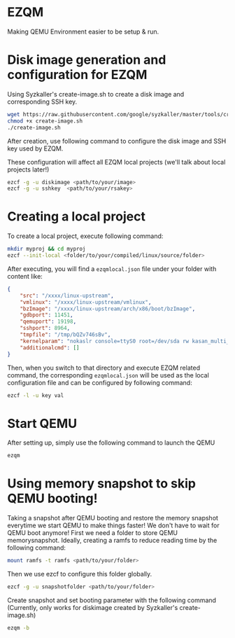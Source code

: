 # EZQM

Making QEMU Environment easier to be setup & run.


# Disk image generation and configuration for EZQM

Using Syzkaller's create-image.sh to create a disk image and corresponding SSH key. 
```bash
wget https://raw.githubusercontent.com/google/syzkaller/master/tools/create-image.sh
chmod +x create-image.sh
./create-image.sh
```

After creation, use following command to configure the disk image and SSH key used by EZQM. 

These configuration will affect all EZQM local projects (we'll talk about local projects later!)

```bash
ezcf -g -u diskimage <path/to/your/image>
ezcf -g -u sshkey  <path/to/your/rsakey>
```

# Creating a local project 
To create a local project, execute following command:
```bash
mkdir myproj && cd myproj 
ezcf --init-local <folder/to/your/compiled/linux/source/folder> 
```

After executing, you will find a `ezqmlocal.json` file under your folder with content like:
```json
{
    "src": "/xxxx/linux-upstream",
    "vmlinux": "/xxxx/linux-upstream/vmlinux",
    "bzImage": "/xxxx/linux-upstream/arch/x86/boot/bzImage",
    "gdbport": 11451,
    "qemuport": 19198,
    "sshport": 8964,
    "tmpfile": "/tmp/bQZv746sBv",
    "kernelparam": "nokaslr console=ttyS0 root=/dev/sda rw kasan_multi_shot=1 printk.synchronous=1",
    "additionalcmd": []
}
```
Then, when you switch to that directory and execute EZQM related command, the corresponding `ezqmlocal.json` will be used as the local configuration file and can be configured by following command:

```bash
ezcf -l -u key val
```
# Start QEMU 
After setting up, simply use the following command to launch the QEMU
```bash
ezqm
``` 

# Using memory snapshot to skip QEMU booting!
Taking a snapshot after QEMU booting and restore the memory snapshot everytime we start QEMU to make things faster! We don't have to wait for QEMU boot anymore!
First we need a folder to store QEMU memorysnapshot. Ideally, creating a ramfs to reduce reading time by the following command:

```bash
mount ramfs -t ramfs <path/to/your/folder>
```

Then we use ezcf to configure this folder globally. 

```bash
ezcf -g -u snapshotfolder <path/to/your/folder>
```

Create snapshot and set booting parameter with the following command (Currently, only works for diskimage created by Syzkaller's create-image.sh)
```bash
ezqm -b
```